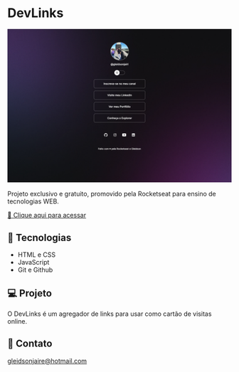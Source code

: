 # DevLinks

![preview](./.github/preview.jpg.png)

Projeto exclusivo e gratuito, promovido pela Rocketseat para ensino de tecnologias WEB.

[🔗 Clique aqui para acessar](https://gleidsongl.github.io/projeto/)

## 🔧 Tecnologias

- HTML e CSS
- JavaScript
- Git e Github

## 💻 Projeto

O DevLinks é um agregador de links para usar como cartão de visitas online.

## 📱 Contato

gleidsonjaire@hotmail.com
